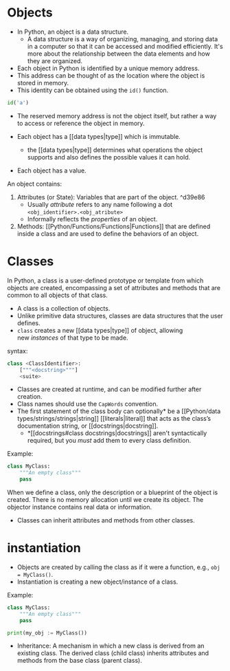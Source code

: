 # Objects

- In Python, an object is a data structure.
	- A data structure is a way of organizing, managing, and storing data in a computer so that it can be accessed and modified efficiently. It's more about the relationship between the data elements and how they are organized.
- Each object in Python is identified by a unique memory address.
- This address can be thought of as the location where the object is stored in memory.
- This identity can be obtained using the `id()` function.

```Python
id('a')
```

- The reserved memory address is not the object itself, but rather a way to access or reference the object in memory.

- Each object has a [[data types|type]] which is immutable.
	- the [[data types|type]] determines what operations the object supports and also defines the possible values it can hold.
- Each object has a value.

An object contains:
1. Attributes (or State): Variables that are part of the object. ^d39e86
	- Usually *attribute* refers to any name following a dot `<obj_identifier>.<obj_atribute>`
	- Informally reflects the *properties* of an object.
3. Methods: [[Python/Functions/Functions|Functions]] that are defined inside a class and are used to define the behaviors of an object.

# Classes

In Python, a class is a user-defined prototype or template from which objects are created, encompassing a set of attributes and methods that are common to all objects of that class.
- A class is a collection of objects. 
- Unlike primitive data structures, classes are data structures that the user defines.
- `class` creates a new [[data types|type]] of object, allowing new _instances_ of that type to be made. 

syntax:
```Python
class <ClassIdentifier>:
	["""<docstring>"""]
	<suite>
```

- Classes are created at runtime, and can be modified further after creation.
- Class names should use the `CapWords` convention.
- The first statement of the class body can optionally* be a [[Python/data types/strings/strings|string]] [[literals|literal]] that acts as the class’s documentation string, or [[docstrings|docstring]].
	- \*[[docstrings#class docstrings|docstrings]] aren't syntactically required, but you *must* add them to every class definition.

Example:
```Python
class MyClass:
	"""An empty class"""
	pass
```

When we define a class, only the description or a blueprint of the object is created. There is no memory allocation until we create its object. The objector instance contains real data or information.

- Classes can inherit attributes and methods from other classes.
# instantiation

- Objects are created by calling the class as if it were a function, e.g., `obj = MyClass()`.
- Instantiation is creating a new object/instance of a class.

Example:
```Python
class MyClass:
	"""An empty class"""
	pass

print(my_obj := MyClass())
```

- Inheritance: A mechanism in which a new class is derived from an existing class. The derived class (child class) inherits attributes and methods from the base class (parent class).